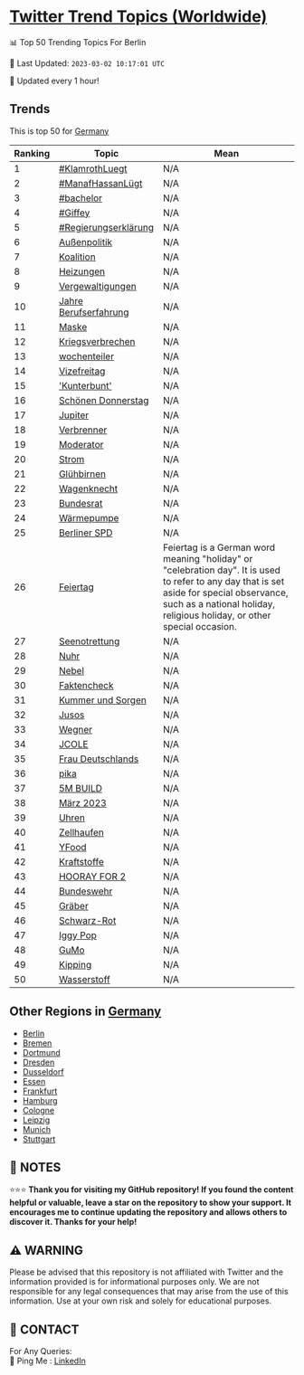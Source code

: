 [Twitter Trend Topics (Worldwide)](https://github.com/ErcinDedeoglu/Twitter-Trend-Topics)
==========


📊 Top 50 Trending Topics For Berlin

📆 Last Updated: `2023-03-02 10:17:01 UTC`

🔧 Updated every 1 hour!


## Trends

This is top 50 for [Germany](</Germany>)

| Ranking | Topic | Mean |
| ------- | ------------ | ------------ |
| 1 | [#KlamrothLuegt](http://twitter.com/search?q=%23KlamrothLuegt) | N/A |
| 2 | [#ManafHassanLügt](http://twitter.com/search?q=%23ManafHassanL%c3%bcgt) | N/A |
| 3 | [#bachelor](http://twitter.com/search?q=%23bachelor) | N/A |
| 4 | [#Giffey](http://twitter.com/search?q=%23Giffey) | N/A |
| 5 | [#Regierungserklärung](http://twitter.com/search?q=%23Regierungserkl%c3%a4rung) | N/A |
| 6 | [Außenpolitik](http://twitter.com/search?q=Au%c3%9fenpolitik) | N/A |
| 7 | [Koalition](http://twitter.com/search?q=Koalition) | N/A |
| 8 | [Heizungen](http://twitter.com/search?q=Heizungen) | N/A |
| 9 | [Vergewaltigungen](http://twitter.com/search?q=Vergewaltigungen) | N/A |
| 10 | [Jahre Berufserfahrung](http://twitter.com/search?q=Jahre+Berufserfahrung) | N/A |
| 11 | [Maske](http://twitter.com/search?q=Maske) | N/A |
| 12 | [Kriegsverbrechen](http://twitter.com/search?q=Kriegsverbrechen) | N/A |
| 13 | [wochenteiler](http://twitter.com/search?q=wochenteiler) | N/A |
| 14 | [Vizefreitag](http://twitter.com/search?q=Vizefreitag) | N/A |
| 15 | ['Kunterbunt'](http://twitter.com/search?q=%27Kunterbunt%27) | N/A |
| 16 | [Schönen Donnerstag](http://twitter.com/search?q=Sch%c3%b6nen+Donnerstag) | N/A |
| 17 | [Jupiter](http://twitter.com/search?q=Jupiter) | N/A |
| 18 | [Verbrenner](http://twitter.com/search?q=Verbrenner) | N/A |
| 19 | [Moderator](http://twitter.com/search?q=Moderator) | N/A |
| 20 | [Strom](http://twitter.com/search?q=Strom) | N/A |
| 21 | [Glühbirnen](http://twitter.com/search?q=Gl%c3%bchbirnen) | N/A |
| 22 | [Wagenknecht](http://twitter.com/search?q=Wagenknecht) | N/A |
| 23 | [Bundesrat](http://twitter.com/search?q=Bundesrat) | N/A |
| 24 | [Wärmepumpe](http://twitter.com/search?q=W%c3%a4rmepumpe) | N/A |
| 25 | [Berliner SPD](http://twitter.com/search?q=Berliner+SPD) | N/A |
| 26 | [Feiertag](http://twitter.com/search?q=Feiertag) | Feiertag is a German word meaning "holiday" or "celebration day". It is used to refer to any day that is set aside for special observance, such as a national holiday, religious holiday, or other special occasion. |
| 27 | [Seenotrettung](http://twitter.com/search?q=Seenotrettung) | N/A |
| 28 | [Nuhr](http://twitter.com/search?q=Nuhr) | N/A |
| 29 | [Nebel](http://twitter.com/search?q=Nebel) | N/A |
| 30 | [Faktencheck](http://twitter.com/search?q=Faktencheck) | N/A |
| 31 | [Kummer und Sorgen](http://twitter.com/search?q=Kummer+und+Sorgen) | N/A |
| 32 | [Jusos](http://twitter.com/search?q=Jusos) | N/A |
| 33 | [Wegner](http://twitter.com/search?q=Wegner) | N/A |
| 34 | [JCOLE](http://twitter.com/search?q=JCOLE) | N/A |
| 35 | [Frau Deutschlands](http://twitter.com/search?q=Frau+Deutschlands) | N/A |
| 36 | [pika](http://twitter.com/search?q=pika) | N/A |
| 37 | [5M BUILD](http://twitter.com/search?q=5M+BUILD) | N/A |
| 38 | [März 2023](http://twitter.com/search?q=M%c3%a4rz+2023) | N/A |
| 39 | [Uhren](http://twitter.com/search?q=Uhren) | N/A |
| 40 | [Zellhaufen](http://twitter.com/search?q=Zellhaufen) | N/A |
| 41 | [YFood](http://twitter.com/search?q=YFood) | N/A |
| 42 | [Kraftstoffe](http://twitter.com/search?q=Kraftstoffe) | N/A |
| 43 | [HOORAY FOR 2](http://twitter.com/search?q=HOORAY+FOR+2) | N/A |
| 44 | [Bundeswehr](http://twitter.com/search?q=Bundeswehr) | N/A |
| 45 | [Gräber](http://twitter.com/search?q=Gr%c3%a4ber) | N/A |
| 46 | [Schwarz-Rot](http://twitter.com/search?q=Schwarz-Rot) | N/A |
| 47 | [Iggy Pop](http://twitter.com/search?q=Iggy+Pop) | N/A |
| 48 | [GuMo](http://twitter.com/search?q=GuMo) | N/A |
| 49 | [Kipping](http://twitter.com/search?q=Kipping) | N/A |
| 50 | [Wasserstoff](http://twitter.com/search?q=Wasserstoff) | N/A |



## Other Regions in [Germany](</Germany>)

* [Berlin](</Germany/Berlin.md>)
* [Bremen](</Germany/Bremen.md>)
* [Dortmund](</Germany/Dortmund.md>)
* [Dresden](</Germany/Dresden.md>)
* [Dusseldorf](</Germany/Dusseldorf.md>)
* [Essen](</Germany/Essen.md>)
* [Frankfurt](</Germany/Frankfurt.md>)
* [Hamburg](</Germany/Hamburg.md>)
* [Cologne](</Germany/Cologne.md>)
* [Leipzig](</Germany/Leipzig.md>)
* [Munich](</Germany/Munich.md>)
* [Stuttgart](</Germany/Stuttgart.md>)



## 📝 NOTES

⭐⭐⭐ **Thank you for visiting my GitHub repository! If you found the content helpful or valuable, leave a star on the repository to show your support. It encourages me to continue updating the repository and allows others to discover it. Thanks for your help!**


## ⚠️ WARNING

Please be advised that this repository is not affiliated with Twitter and the information provided is for informational purposes only. We are not responsible for any legal consequences that may arise from the use of this information. Use at your own risk and solely for educational purposes.


## 📨 CONTACT

 For Any Queries:  
            🏓 Ping Me : [LinkedIn](https://www.linkedin.com/in/ercindedeoglu/)
